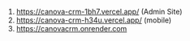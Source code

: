 


1. https://canova-crm-1bh7.vercel.app/  (Admin Site)
2. https://canova-crm-h34u.vercel.app/ (mobile)
3. https://canovacrm.onrender.com
